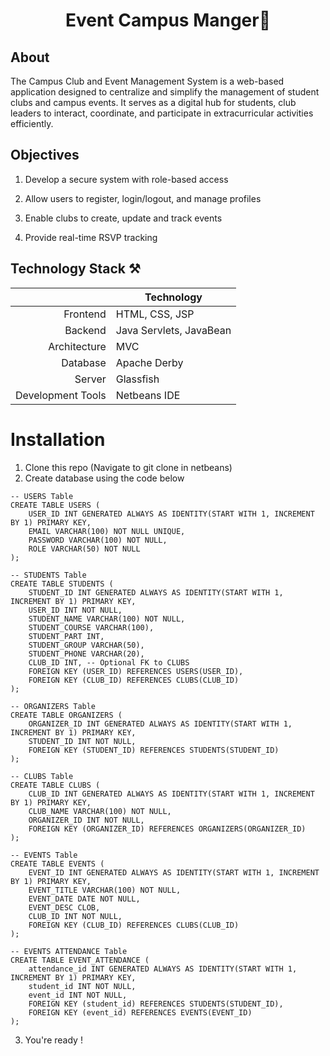 <div align="center">

# Event Campus Manger👥



</div>

## About

The Campus Club and Event Management System is a web-based application designed to centralize and simplify the management of student clubs and campus events. 
It serves as a digital hub for students, club leaders to interact, coordinate, and participate in extracurricular activities efficiently.

## Objectives


1. Develop a secure system with role-based access

2. Allow users to register, login/logout, and manage profiles

3. Enable clubs to create, update and track events

4. Provide real-time RSVP tracking


## Technology Stack ⚒️
|  | Technology |
|-----:|-----------|
|     Frontend| HTML, CSS, JSP|
|     Backend| Java Servlets, JavaBean    |
|     Architecture| MVC       |
|     Database| Apache Derby       |
|     Server| Glassfish       |
|     Development Tools| Netbeans IDE       |
  
 # Installation

1. Clone this repo (Navigate to git clone in netbeans)
2.  Create database using the code below
```
-- USERS Table
CREATE TABLE USERS (
    USER_ID INT GENERATED ALWAYS AS IDENTITY(START WITH 1, INCREMENT BY 1) PRIMARY KEY,
    EMAIL VARCHAR(100) NOT NULL UNIQUE,
    PASSWORD VARCHAR(100) NOT NULL,
    ROLE VARCHAR(50) NOT NULL
);

-- STUDENTS Table
CREATE TABLE STUDENTS (
    STUDENT_ID INT GENERATED ALWAYS AS IDENTITY(START WITH 1, INCREMENT BY 1) PRIMARY KEY,
    USER_ID INT NOT NULL,
    STUDENT_NAME VARCHAR(100) NOT NULL,
    STUDENT_COURSE VARCHAR(100),
    STUDENT_PART INT,
    STUDENT_GROUP VARCHAR(50),
    STUDENT_PHONE VARCHAR(20),
    CLUB_ID INT, -- Optional FK to CLUBS
    FOREIGN KEY (USER_ID) REFERENCES USERS(USER_ID),
    FOREIGN KEY (CLUB_ID) REFERENCES CLUBS(CLUB_ID)
);

-- ORGANIZERS Table
CREATE TABLE ORGANIZERS (
    ORGANIZER_ID INT GENERATED ALWAYS AS IDENTITY(START WITH 1, INCREMENT BY 1) PRIMARY KEY,
    STUDENT_ID INT NOT NULL,
    FOREIGN KEY (STUDENT_ID) REFERENCES STUDENTS(STUDENT_ID)
);

-- CLUBS Table
CREATE TABLE CLUBS (
    CLUB_ID INT GENERATED ALWAYS AS IDENTITY(START WITH 1, INCREMENT BY 1) PRIMARY KEY,
    CLUB_NAME VARCHAR(100) NOT NULL,
    ORGANIZER_ID INT NOT NULL,
    FOREIGN KEY (ORGANIZER_ID) REFERENCES ORGANIZERS(ORGANIZER_ID)
);

-- EVENTS Table
CREATE TABLE EVENTS (
    EVENT_ID INT GENERATED ALWAYS AS IDENTITY(START WITH 1, INCREMENT BY 1) PRIMARY KEY,
    EVENT_TITLE VARCHAR(100) NOT NULL,
    EVENT_DATE DATE NOT NULL,
    EVENT_DESC CLOB,
    CLUB_ID INT NOT NULL,
    FOREIGN KEY (CLUB_ID) REFERENCES CLUBS(CLUB_ID)
);

-- EVENTS ATTENDANCE Table
CREATE TABLE EVENT_ATTENDANCE (
    attendance_id INT GENERATED ALWAYS AS IDENTITY(START WITH 1, INCREMENT BY 1) PRIMARY KEY,
    student_id INT NOT NULL,
    event_id INT NOT NULL,
    FOREIGN KEY (student_id) REFERENCES STUDENTS(STUDENT_ID),
    FOREIGN KEY (event_id) REFERENCES EVENTS(EVENT_ID)
);

```
3. You're ready ! 
